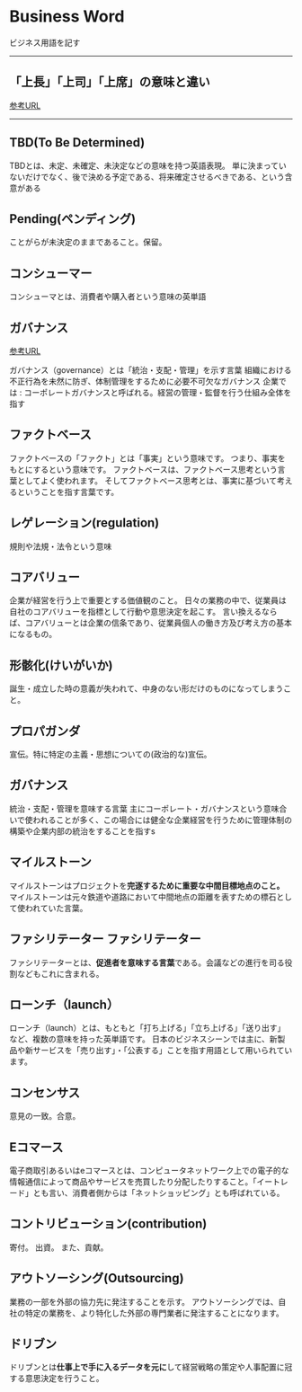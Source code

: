 # Business Word

ビジネス用語を記す

---

## 「上長」「上司」「上席」の意味と違い

[参考URL](https://business-textbooks.com/zyouchou-zyoushi-zyouseki/)

---

## TBD(To Be Determined)

TBDとは、未定、未確定、未決定などの意味を持つ英語表現。 単に決まっていないだけでなく、後で決める予定である、将来確定させるべきである、という含意がある

## Pending(ペンディング)

ことがらが未決定のままであること。保留。

## コンシューマー

コンシューマとは、消費者や購入者という意味の英単語

## ガバナンス

[参考URL](https://www.dodadsj.com/content/200601_governance/)

ガバナンス（governance）とは「統治・支配・管理」を示す言葉
組織における不正行為を未然に防ぎ、体制管理をするために必要不可欠なガバナンス
企業では : コーポレートガバナンスと呼ばれる。経営の管理・監督を行う仕組み全体を指す

## ファクトベース

ファクトベースの「ファクト」とは「事実」という意味です。
つまり、事実をもとにするという意味です。
ファクトベースは、ファクトベース思考という言葉としてよく使われます。
そしてファクトベース思考とは、事実に基づいて考えるということを指す言葉です。

## レゲレーション(regulation)

規則や法規・法令という意味

## コアバリュー

企業が経営を行う上で重要とする価値観のこと。
日々の業務の中で、従業員は自社のコアバリューを指標として行動や意思決定を起こす。
言い換えるならば、コアバリューとは企業の信条であり、従業員個人の働き方及び考え方の基本になるもの。

## 形骸化(けいがいか)

誕生・成立した時の意義が失われて、中身のない形だけのものになってしまうこと。

## プロパガンダ

宣伝。特に特定の主義・思想についての(政治的な)宣伝。

## ガバナンス

統治・支配・管理を意味する言葉
主にコーポレート・ガバナンスという意味合いで使われることが多く、この場合には健全な企業経営を行うために管理体制の構築や企業内部の統治をすることを指すs

## マイルストーン

マイルストーンはプロジェクトを**完逐するために重要な中間目標地点のこと。**
マイルストーンは元々鉄道や道路において中間地点の距離を表すための標石として使われていた言葉。

## ファシリテーター ファシリテーター

ファシリテーターとは、**促進者を意味する言葉**である。会議などの進行を司る役割などもこれに含まれる。

## ローンチ（launch）

ローンチ（launch）とは、もともと「打ち上げる」「立ち上げる」「送り出す」など、複数の意味を持った英単語です。 日本のビジネスシーンでは主に、新製品や新サービスを「売り出す」・「公表する」ことを指す用語として用いられています。

## コンセンサス

意見の一致。合意。

## Eコマース

電子商取引あるいはeコマースとは、コンピュータネットワーク上での電子的な情報通信によって商品やサービスを売買したり分配したりすること。「イートレード」とも言い、消費者側からは「ネットショッピング」とも呼ばれている。

## コントリビューション(contribution)

寄付。 出資。 また、貢献。

## アウトソーシング(Outsourcing)

業務の一部を外部の協力先に発注することを示す。
アウトソーシングでは、自社の特定の業務を、より特化した外部の専門業者に発注することになります。

## ドリブン

ドリブンとは**仕事上で手に入るデータを元に**して経営戦略の策定や人事配置に冠する意思決定を行うこと。